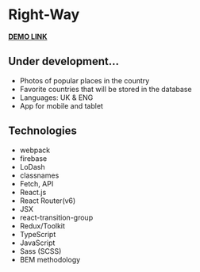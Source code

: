 # Right-Way

**[DEMO LINK](https://barantarasnew.github.io/Right-Way/)**

## **Under development...**
+ Photos of popular places in the country
+ Favorite countries that will be stored in the database
+ Languages: UK & ENG
+ App for mobile and tablet

## **Technologies**
+ webpack
+ firebase
+ LoDash
+ classnames
+ Fetch, API
+ React.js
+ React Router(v6)
+ JSX
+ react-transition-group
+ Redux/Toolkit
+ TypeScript
+ JavaScript
+ Sass (SCSS)
+ BEM methodology
